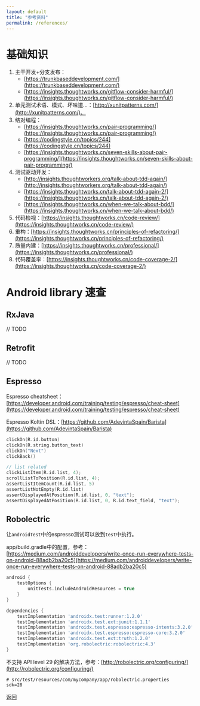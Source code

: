 ```yaml
---
layout: default
title: "参考资料"
permalink: /references/
---
```


# 基础知识

1. 主干开发+分支发布：
   - [https://trunkbaseddevelopment.com/](https://trunkbaseddevelopment.com/)
   - [https://insights.thoughtworks.cn/gitflow-consider-harmful/](https://insights.thoughtworks.cn/gitflow-consider-harmful/)
3. 单元测试术语、模式、坏味道...：[http://xunitpatterns.com/](http://xunitpatterns.com/)、
4. 结对编程：
   - [https://insights.thoughtworks.cn/pair-programming/](https://insights.thoughtworks.cn/pair-programming/)
   - [https://codingstyle.cn/topics/244](https://codingstyle.cn/topics/244)
   - [https://insights.thoughtworks.cn/seven-skills-about-pair-programming/](https://insights.thoughtworks.cn/seven-skills-about-pair-programming/)
5. 测试驱动开发：
   - [http://insights.thoughtworkers.org/talk-about-tdd-again/](http://insights.thoughtworkers.org/talk-about-tdd-again/)
   - [https://insights.thoughtworks.cn/talk-about-tdd-again-2/](https://insights.thoughtworks.cn/talk-about-tdd-again-2/)
   - [https://insights.thoughtworks.cn/when-we-talk-about-bdd/](https://insights.thoughtworks.cn/when-we-talk-about-bdd/)
6. 代码检视：[https://insights.thoughtworks.cn/code-review/](https://insights.thoughtworks.cn/code-review/)
7. 重构：[https://insights.thoughtworks.cn/principles-of-refactoring/](https://insights.thoughtworks.cn/principles-of-refactoring/)
8. 质量内建：[https://insights.thoughtworks.cn/professional/](https://insights.thoughtworks.cn/professional/)
9. 代码覆盖率：[https://insights.thoughtworks.cn/code-coverage-2/](https://insights.thoughtworks.cn/code-coverage-2/)

# Android library 速查

## RxJava

// TODO

## Retrofit

// TODO

## Espresso

Espresso cheatsheet：[https://developer.android.com/training/testing/espresso/cheat-sheet](https://developer.android.com/training/testing/espresso/cheat-sheet)

Espresso Koltin DSL：[https://github.com/AdevintaSpain/Barista](https://github.com/AdevintaSpain/Barista)

```kotlin
clickOn(R.id.button)
clickOn(R.string.button_text)
clickOn("Next")
clickBack()

// list related
clickListItem(R.id.list, 4);
scrollListToPosition(R.id.list, 4);
assertListItemCount(R.id.list, 5)
assertListNotEmpty(R.id.list)
assertDisplayedAtPosition(R.id.list, 0, "text");
assertDisplayedAtPosition(R.id.list, 0, R.id.text_field, "text");
```

## Robolectric

让`androidTest`中的espresso测试可以放到`test`中执行。

app/build.gradle中的配置，参考：[https://medium.com/androiddevelopers/write-once-run-everywhere-tests-on-android-88adb2ba20c5](https://medium.com/androiddevelopers/write-once-run-everywhere-tests-on-android-88adb2ba20c5)
```groovy
android {
    testOptions {
        unitTests.includeAndroidResources = true
    }
}

dependencies {
    testImplementation 'androidx.test:runner:1.2.0'
    testImplementation 'androidx.test.ext:junit:1.1.1'
    testImplementation 'androidx.test.espresso:espresso-intents:3.2.0'
    testImplementation 'androidx.test.espresso:espresso-core:3.2.0'
    testImplementation 'androidx.test.ext:truth:1.2.0'
    testImplementation 'org.robolectric:robolectric:4.3'
}
```

不支持 API level 29 的解决方法，参考：[http://robolectric.org/configuring/](http://robolectric.org/configuring/)
```properties
# src/test/resources/com/mycompany/app/robolectric.properties
sdk=28
```


[返回](./index.md)